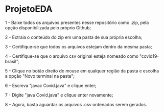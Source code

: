 # ProjetoEDA

1 - Baixe todos os arquivos presentes nesse repositório como .zip, pela opção disponibilizada pelo próprio Github;

2 - Extraia o conteúdo do zip em uma pasta de sua própria escolha;

3 - Certifique-se que todos os arquivos estejam dentro da mesma pasta;

4 - Certifique-se que o arquivo csv original esteja nomeado como "covid19-brasil";

5 - Clique no botão direito do mouse em qualquer região da pasta e escolha a opção "Novo terminal na pasta";

6 - Escreva "javac Covid.java" e clique enter;

7 - Digite "java Covid.java" e clique enter novamente;

8 - Agora, basta aguardar os arquivos .csv ordenados serem gerados.
